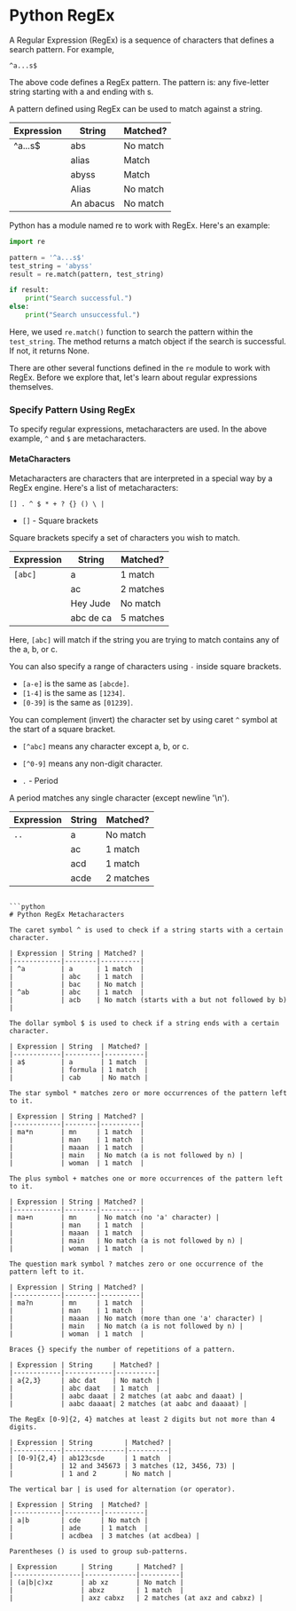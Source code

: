 # Python RegEx

A Regular Expression (RegEx) is a sequence of characters that defines a search pattern. For example,

```
^a...s$
```

The above code defines a RegEx pattern. The pattern is: any five-letter string starting with a and ending with s.

A pattern defined using RegEx can be used to match against a string.

| Expression | String   | Matched? |
|------------|----------|----------|
| ^a...s$    | abs      | No match |
|            | alias    | Match    |
|            | abyss    | Match    |
|            | Alias    | No match |
|            | An abacus| No match |

Python has a module named re to work with RegEx. Here's an example:

```python
import re

pattern = '^a...s$'
test_string = 'abyss'
result = re.match(pattern, test_string)

if result:
    print("Search successful.")
else:
    print("Search unsuccessful.")    
```

Here, we used `re.match()` function to search the pattern within the `test_string`. The method returns a match object if the search is successful. If not, it returns None.

There are other several functions defined in the `re` module to work with RegEx. Before we explore that, let's learn about regular expressions themselves.

### Specify Pattern Using RegEx

To specify regular expressions, metacharacters are used. In the above example, `^` and `$` are metacharacters.

#### MetaCharacters

Metacharacters are characters that are interpreted in a special way by a RegEx engine. Here's a list of metacharacters:

```
[] . ^ $ * + ? {} () \ |
```

- `[]` - Square brackets

Square brackets specify a set of characters you wish to match.

| Expression | String    | Matched? |
|------------|-----------|----------|
| `[abc]`    | a         | 1 match  |
|            | ac        | 2 matches|
|            | Hey Jude  | No match |
|            | abc de ca | 5 matches|

Here, `[abc]` will match if the string you are trying to match contains any of the a, b, or c.

You can also specify a range of characters using `-` inside square brackets.

- `[a-e]` is the same as `[abcde]`.
- `[1-4]` is the same as `[1234]`.
- `[0-39]` is the same as `[01239]`.

You can complement (invert) the character set by using caret `^` symbol at the start of a square bracket.

- `[^abc]` means any character except a, b, or c.
- `[^0-9]` means any non-digit character.

- `.` - Period

A period matches any single character (except newline '\n').

| Expression | String | Matched? |
|------------|--------|----------|
| `..`       | a      | No match |
|            | ac     | 1 match  |
|            | acd    | 1 match  |
|            | acde   | 2 matches|

```

```python
# Python RegEx Metacharacters

The caret symbol ^ is used to check if a string starts with a certain character.

| Expression | String | Matched? |
|------------|--------|----------|
| ^a         | a      | 1 match  |
|            | abc    | 1 match  |
|            | bac    | No match |
| ^ab        | abc    | 1 match  |
|            | acb    | No match (starts with a but not followed by b) |

The dollar symbol $ is used to check if a string ends with a certain character.

| Expression | String  | Matched? |
|------------|---------|----------|
| a$         | a       | 1 match  |
|            | formula | 1 match  |
|            | cab     | No match |

The star symbol * matches zero or more occurrences of the pattern left to it.

| Expression | String | Matched? |
|------------|--------|----------|
| ma*n       | mn     | 1 match  |
|            | man    | 1 match  |
|            | maaan  | 1 match  |
|            | main   | No match (a is not followed by n) |
|            | woman  | 1 match  |

The plus symbol + matches one or more occurrences of the pattern left to it.

| Expression | String | Matched? |
|------------|--------|----------|
| ma+n       | mn     | No match (no 'a' character) |
|            | man    | 1 match  |
|            | maaan  | 1 match  |
|            | main   | No match (a is not followed by n) |
|            | woman  | 1 match  |

The question mark symbol ? matches zero or one occurrence of the pattern left to it.

| Expression | String | Matched? |
|------------|--------|----------|
| ma?n       | mn     | 1 match  |
|            | man    | 1 match  |
|            | maaan  | No match (more than one 'a' character) |
|            | main   | No match (a is not followed by n) |
|            | woman  | 1 match  |

Braces {} specify the number of repetitions of a pattern.

| Expression | String     | Matched? |
|------------|------------|----------|
| a{2,3}     | abc dat    | No match |
|            | abc daat   | 1 match  |
|            | aabc daaat | 2 matches (at aabc and daaat) |
|            | aabc daaaat| 2 matches (at aabc and daaaat) |

The RegEx [0-9]{2, 4} matches at least 2 digits but not more than 4 digits.

| Expression | String        | Matched? |
|------------|---------------|----------|
| [0-9]{2,4} | ab123csde     | 1 match  |
|            | 12 and 345673 | 3 matches (12, 3456, 73) |
|            | 1 and 2       | No match |

The vertical bar | is used for alternation (or operator).

| Expression | String  | Matched? |
|------------|---------|----------|
| a|b        | cde     | No match |
|            | ade     | 1 match  |
|            | acdbea  | 3 matches (at acdbea) |

Parentheses () is used to group sub-patterns.

| Expression      | String      | Matched? |
|-----------------|-------------|----------|
| (a|b|c)xz       | ab xz       | No match |
|                 | abxz        | 1 match  |
|                 | axz cabxz   | 2 matches (at axz and cabxz) |
```
